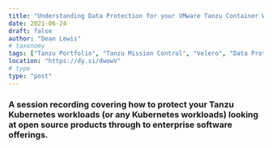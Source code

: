 ```yaml
---
title: "Understanding Data Protection for your VMware Tanzu Container Workloads"
date: 2021-06-24
draft: false
author: "Dean Lewis"
# taxonomy
tags: ["Tanzu Portfolio", "Tanzu Mission Control", "Velero", "Data Protection", "TKG"]
location: "https://dy.si/dwowV"
# type
type: "post"
---
```


### A session recording covering how to protect your Tanzu Kubernetes workloads (or any Kubernetes workloads) looking at open source products through to enterprise software offerings.

